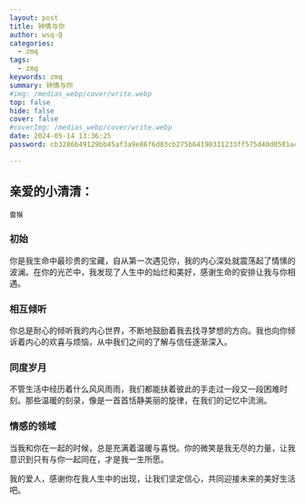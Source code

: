 ```yaml
---
layout: post
title: 钟情与你
author: wsq-Q
categories:
  - zmq
tags:
  - zmq
keywords: zmq
summary: 钟情与你
#img: /medias_webp/cover/write.webp
top: false
hide: false
cover: false
#coverImg: /medias_webp/cover/write.webp
date: 2024-05-14 13:36:25
password: cb3286b49129bb45af3a9e86f6d83cb275b64190331233ff575d40d0581ac17d

---
```

## 亲爱的小清清：

    雷猴

### 初始

你是我生命中最珍贵的宝藏，自从第一次遇见你，我的内心深处就震荡起了情愫的波澜。在你的光芒中，我发现了人生中的灿烂和美好，感谢生命的安排让我与你相遇。

### 相互倾听

你总是耐心的倾听我的内心世界，不断地鼓励着我去找寻梦想的方向。我也向你倾诉着内心的欢喜与烦恼，从中我们之间的了解与信任逐渐深入。

### 同度岁月

不管生活中经历着什么风风雨雨，我们都能扶着彼此的手走过一段又一段困难时刻。那些温暖的刻录，像是一首首恬静美丽的旋律，在我们的记忆中流淌。

### 情感的领域

当我和你在一起的时候，总是充满着温暖与喜悦。你的微笑是我无尽的力量，让我意识到只有与你一起同在，才是我一生所愿。

我的爱人，感谢你在我人生中的出现，让我们坚定信心，共同迎接未来的美好生活吧。
